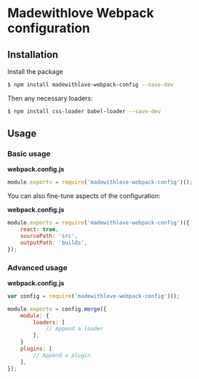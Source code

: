 # Madewithlove Webpack configuration

## Installation

Install the package

```bash
$ npm install madewithlove-webpack-config --save-dev
```

Then any necessary loaders:

```bash
$ npm install css-loader babel-loader --save-dev
```

## Usage

### Basic usage

**webpack.config.js**
```js
module.exports = require('madewithlove-webpack-config')();
```

You can also fine-tune aspects of the configuration:

**webpack.config.js**
```js
module.exports = require('madewithlove-webpack-config')({
    react: true,
    sourcePath: 'src',
    outputPath: 'builds',
});
```

### Advanced usage

**webpack.config.js**
```js
var config = require('madewithlove-webpack-config')();

module.exports = config.merge({
    module: {
        loaders: [
            // Append a loader
        ],
    }
    plugins: [
        // Append a plugin
    ],
});
```
